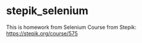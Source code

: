 # stepik_selenium

This is homework from Selenium Course from Stepik: https://stepik.org/course/575
